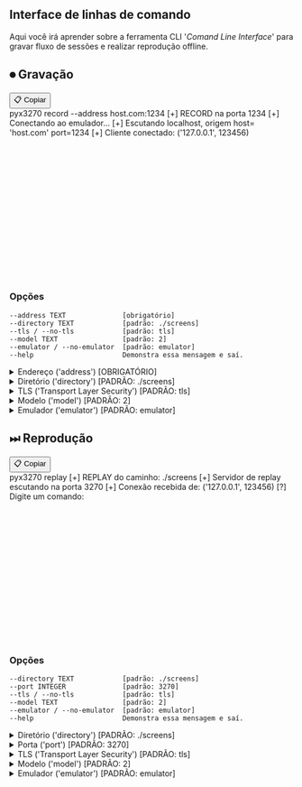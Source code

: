 ## Interface de linhas de comando
Aqui você irá aprender sobre a ferramenta CLI <span class='aqua'>'*Comand Line Interface*'</span> para gravar fluxo de sessões e realizar reprodução offline.

## ⏺ Gravação
<div style="position: relative; margin-top: 20px;">
  <!-- Botão de copiar -->
  <button class="copy-btn" onclick="copyText('pyx3270 record --address host:port', this)">📋 Copiar</button>

  <!-- Terminal animado -->
  <div class="termynal" data-termynal data-termynal-startDelay="400" style="min-height: 300px;">
    <span data-ty="input">pyx3270 record --address host.com:1234</span>
    <span data-ty data-ty-delay="800">[+] RECORD na porta <span class='aqua'>1234</span></span>
    <span data-ty data-ty-delay="810">[+] Conectando ao emulador<span class='gold'>...</span></span>
    <span data-ty data-ty-delay="825">[+] Escutando localhost, origem <span class='gold'>host</span>= <span class='lawngreen'>'host.com'</span> <span class='gold'>port</span>=<span class='aqua'>1234</span></span>
    <span data-ty data-ty-delay="935">[+] Cliente conectado: (<span class='lawngreen'>'127.0.0.1'</span>, <span class='aqua'>123456)</span>
  </div>
</div>

### <span class="gold">Opções</span>
    --address TEXT              [obrigatório]
    --directory TEXT            [padrão: ./screens]
    --tls / --no-tls            [padrão: tls]
    --model TEXT                [padrão: 2]
    --emulator / --no-emulator  [padrão: emulator]
    --help                      Demonstra essa mensagem e saí.
<details>
  <summary>Endereço (<span class='aqua'>'address'</span>) <span class='deeppink'>[OBRIGATÓRIO]</span></summary>
  <p><strong>Descrição:</strong> IP/Hostname e porta do sistema mainframe.</p>
  ```shell
  pyx3270 record --address 177.139.188.25:3270 --no-tls
  ```
  <p>
    <blockquote>
    <strong>Nota:</strong> Este é o endereço para o mainframe do curso de mainframe/cobol da 
    <a href="https://futureschoolead.com.br/" target="_blank" rel="noopener">
      Futureschool
    </a>
    </blockquote>
  </p>
</details> 

<details>
  <summary>Diretório (<span class='aqua'>'directory'</span>) <span class='gold'>[PADRÃO: ./screens]</span></summary>
  <p><strong>Descrição:</strong> Caminho onde as telas serão salvas como <span class='deeppink'>'.bin'</span></p>
  ```shell
  pyx3270 record --address host:port --directory './exemplo de caminho'
  ```
</details>

<details>
  <summary>TLS (<span class='aqua'>'Transport Layer Security'</span>) <span class='gold'>[PADRÃO: tls]</span></summary>
  <p><strong>Descrição:</strong> Protocolo de segurança que criptografa os dados na comunicação. Caso não tenha TLS use: `--no-tls`</p>
  ```shell
  pyx3270 record --address host:port --no-tls
  ```
</details>

<details>
  <summary>Modelo (<span class='aqua'>'model'</span>) <span class='gold'>[PADRÃO: 2]</span></summary>
  <p><strong>Descrição:</strong>O X3270 suporta diferentes modelos de terminal, cada um com dimensões específicas de linhas e colunas. Abaixo estão os modelos disponíveis:</p>
  <table>
    <thead>
      <tr>
        <th>Modelo</th>
        <th>Linhas</th>
        <th>Colunas</th>
        <th>Descrição</th>
      </tr>
    </thead>
    <tbody>
      <tr>
        <td>2</td>
        <td>24</td>
        <td>80</td>
        <td>Modelo clássico 24x80, usado em terminais básicos.</td>
      </tr>
      <tr>
        <td>3</td>
        <td>32</td>
        <td>80</td>
        <td>Modelo de 32 linhas com 80 colunas, oferece mais espaço vertical.</td>
      </tr>
      <tr>
        <td>4</td>
        <td>43</td>
        <td>80</td>
        <td>Modelo de 43 linhas com 80 colunas, adequado para telas mais longas.</td>
      </tr>
      <tr>
        <td>5</td>
        <td>27</td>
        <td>132</td>
        <td>Modelo estendido com 27 linhas e 132 colunas, ideal para telas largas.</td>
      </tr>
    </tbody>
  </table>
  <blockquote>
    <strong>Nota:</strong> A escolha do modelo influencia o layout das telas 
    TN3270 exibidas pelo emulador.
  </blockquote>
</details>

<details>
  <summary>Emulador (<span class='aqua'>'emulator'</span>) <span class='gold'>[PADRÃO: emulator]</span></summary>
  <p><strong>Descrição:</strong> Abre o emulador x3270 ou wc3270 de acordo com o sistema operacional, caso apenas queira abrir o servidor e usar outro emulador use: `--no-emulator`</p>
  ```shell
  pyx3270 record --address host:port --no-emulator
  ```
</details>


## ⏭ Reprodução
<div style="position: relative; margin-top: 20px;">
  <!-- Botão de copiar -->
  <button class="copy-btn" onclick="copyText('pyx3270 replay', this)">📋 Copiar</button>

  <!-- Terminal animado -->
  <div class="termynal" data-termynal data-termynal-startDelay="400" style="min-height: 300px;">
    <span data-ty="input">pyx3270 replay</span>
    <span data-ty data-ty-delay="800">[+] REPLAY do caminho: <span class='deeppink'>./screens</span></span>
    <span data-ty data-ty-delay="825">[+] Servidor de replay escutando na porta <span class='aqua'>3270</span></span>
    <span data-ty data-ty-delay="935">[+] Conexão recebida de: (<span class='lawngreen'>'127.0.0.1'</span>, <span class='aqua'>123456)</span>
    <span data-ty data-ty-delay="955">[?] Digite um comando:</span>
  </div>
</div>

### <span class="gold">Opções</span>
    --directory TEXT            [padrão: ./screens]
    --port INTEGER              [padrão: 3270]
    --tls / --no-tls            [padrão: tls]
    --model TEXT                [padrão: 2]
    --emulator / --no-emulator  [padrão: emulator]
    --help                      Demonstra essa mensagem e saí.

<details>
  <summary>Diretório (<span class='aqua'>'directory'</span>) <span class='gold'>[PADRÃO: ./screens]</span></summary>
  <p><strong>Descrição:</strong> Caminho onde as telas gravadas serão lidas para reprodução.</p>
  ```shell
  pyx3270 replay --directory './screens'
  ```
</details> 

 <details>
  <summary>Porta (<span class='aqua'>'port'</span>) <span class='gold'>[PADRÃO: 3270]</span></summary>
  <p><strong>Descrição:</strong> Porta TCP onde o servidor de replay irá escutar conexões.</p>
  ```shell
  pyx3270 replay --port 12345
  ```
</details>

<details>
  <summary>TLS (<span class='aqua'>'Transport Layer Security'</span>) <span class='gold'>[PADRÃO: tls]</span></summary>
  <p><strong>Descrição:</strong> Protocolo de segurança que criptografa os dados na comunicação. Caso não tenha TLS
      use: `--no-tls`</p> 
      
  ```shell
  pyx3270 replay --no-tls
  ```
</details>

<details>
  <summary>Modelo (<span class='aqua'>'model'</span>) <span class='gold'>[PADRÃO: 2]</span></summary>
  <p><strong>Descrição:</strong>O X3270 suporta diferentes modelos de terminal, cada um com dimensões específicas de
      linhas e colunas.</p>
  <table>
      <thead>
          <tr>
              <th>Modelo</th>
              <th>Linhas</th>
              <th>Colunas</th>
              <th>Descrição</th>
          </tr>
      </thead>
      <tbody>
          <tr>
              <td>2</td>
              <td>24</td>
              <td>80</td>
              <td>Modelo clássico 24x80, usado em terminais básicos.</td>
          </tr>
          <tr>
              <td>3</td>
              <td>32</td>
              <td>80</td>
              <td>Modelo de 32 linhas com 80 colunas, oferece mais espaço vertical.</td>
          </tr>
          <tr>
              <td>4</td>
              <td>43</td>
              <td>80</td>
              <td>Modelo de 43 linhas com 80 colunas, adequado para telas mais longas.</td>
          </tr>
          <tr>
              <td>5</td>
              <td>27</td>
              <td>132</td>
              <td>Modelo estendido com 27 linhas e 132 colunas, ideal para telas largas.</td>
          </tr>
      </tbody>
  </table>
  <blockquote> <strong>Nota:</strong> A escolha do modelo influencia o layout das telas TN3270 exibidas pelo emulador.
  </blockquote>
</details>

<details>
  <summary>Emulador (<span class='aqua'>'emulator'</span>) <span class='gold'>[PADRÃO: emulator]</span></summary>
  <p><strong>Descrição:</strong> Abre o emulador x3270 ou wc3270 de acordo com o sistema operacional. Caso apenas
      queira abrir o servidor use: `--no-emulator`</p>
  ```shell
  pyx3270 replay --no-emulator
  ```
</details>